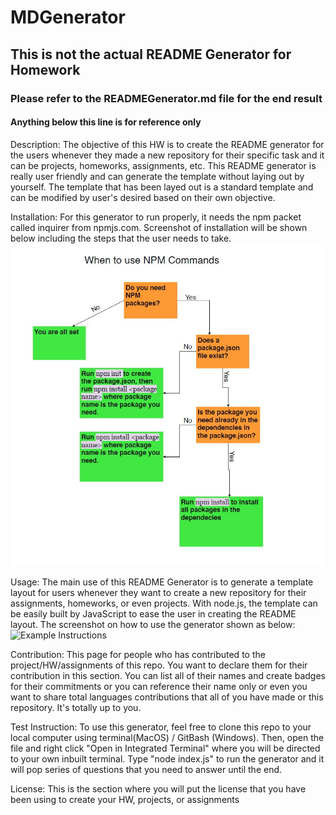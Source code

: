 # MDGenerator

## This is not the actual README Generator for Homework
### Please refer to the READMEGenerator.md file for the end result

#### Anything below this line is for reference only

Description: The objective of this HW is to create the README generator for the users whenever they made a new repository for their specific task and it can be projects, homeworks, assignments, etc. This README generator is really user friendly and can generate the template without laying out by yourself. The template that has been layed out is a standard template and can be modified by user's desired based on their own objective.

Installation: For this generator to run properly, it needs the npm packet called inquirer from npmjs.com. Screenshot of installation will be shown below including the steps that the user needs to take.
![Steps Installation](./steps.JPG) 

Usage: The main use of this README Generator is to generate a template layout for users whenever they want to create a new repository for their assignments, homeworks, or even projects. With node.js, the template can be easily built by JavaScript to ease the user in creating the README layout. The screenshot on how to use the generator shown as below:
![Example Instructions]()

Contribution: This page for people who has contributed to the project/HW/assignments of this repo. You want to declare them for their contribution in this section. You can list all of their names and create badges for their commitments or you can reference their name only or even you want to share total languages contributions that all of you have made or this repository. It's totally up to you.

Test Instruction: To use this generator, feel free to clone this repo to your local computer using terminal(MacOS) / GitBash (Windows). Then, open the file and right click "Open in Integrated Terminal" where you will be directed to your own inbuilt terminal. Type "node index.js" to run the generator and it will pop series of questions that you need to answer until the end.

License: This is the section where you will put the license that you have been using to create your HW, projects, or assignments